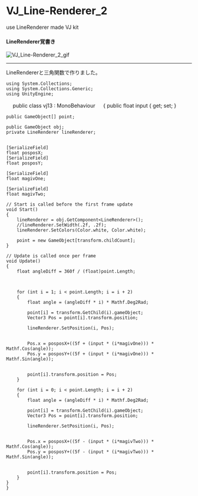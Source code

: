# VJ_Line-Renderer_2
use LineRenderer made VJ kit 

#### LineRenderer覚書き
![VJ_Line-Renderer_2_gif](https://user-images.githubusercontent.com/43961147/62940743-308f5f00-be0f-11e9-95e9-4ead1d11df7d.gif)
*** 

LineRendererと三角関数で作りました。


    using System.Collections;
    using System.Collections.Generic;
    using UnityEngine;
　
     public class vj13 : MonoBehaviour
　    {
       public float input { get; set; }

    public GameObject[] point;

    public GameObject obj;
    private LineRenderer lineRenderer;


    [SerializeField]
    float posposX;
    [SerializeField]
    float posposY;

    [SerializeField]
    float magivOne;

    [SerializeField]
    float magivTwo;

    // Start is called before the first frame update
    void Start()
    {
        lineRenderer = obj.GetComponent<LineRenderer>();
        //lineRenderer.SetWidth(.2f, .2f);
        lineRenderer.SetColors(Color.white, Color.white);

        point = new GameObject[transform.childCount];
    }

    // Update is called once per frame
    void Update()
    {
        float angleDiff = 360f / (float)point.Length;



        for (int i = 1; i < point.Length; i = i + 2)
        {
            float angle = (angleDiff * i) * Mathf.Deg2Rad;

            point[i] = transform.GetChild(i).gameObject;
            Vector3 Pos = point[i].transform.position;

            lineRenderer.SetPosition(i, Pos);


            Pos.x = posposX+((5f + (input * (i*magivOne))) * Mathf.Cos(angle));
            Pos.y = posposY+((5f + (input * (i*magivOne))) * Mathf.Sin(angle));


            point[i].transform.position = Pos;
        }

        for (int i = 0; i < point.Length; i = i + 2)
        {
            float angle = (angleDiff * i) * Mathf.Deg2Rad;

            point[i] = transform.GetChild(i).gameObject;
            Vector3 Pos = point[i].transform.position;

            lineRenderer.SetPosition(i, Pos);


            Pos.x = posposX+((5f - (input * (i*magivTwo))) * Mathf.Cos(angle));
            Pos.y = posposY+((5f - (input * (i*magivTwo))) * Mathf.Sin(angle));


            point[i].transform.position = Pos;
        }
    }
    }
